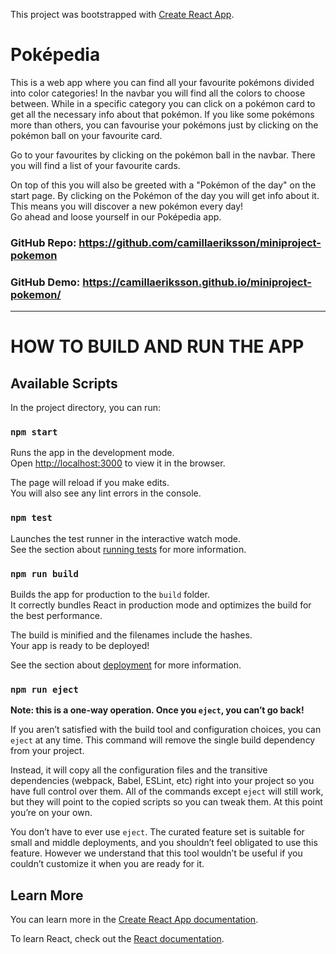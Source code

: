 This project was bootstrapped with [Create React App](https://github.com/facebook/create-react-app).

# Poképedia

This is a web app where you can find all your favourite pokémons divided into color categories! 
In the navbar you will find all the colors to choose between. While in a specific category you can click on a pokémon card to get all the necessary info about that pokémon. If you like some pokémons more than others, you can favourise your pokémons just by clicking on the pokémon ball on your favourite card.

Go to your favourites by clicking on the pokémon ball in the navbar. There you will find a list of your favourite cards.

On top of this you will also be greeted with a "Pokémon of the day" on the start page. By clicking on the Pokémon of the day you will get info about it. This means you will discover a new pokémon every day!  
Go ahead and loose yourself in our Poképedia app.  


### GitHub Repo: https://github.com/camillaeriksson/miniproject-pokemon

### GitHub Demo: https://camillaeriksson.github.io/miniproject-pokemon/



----------------------------------------------------------------------------------------------

# HOW TO BUILD AND RUN THE APP

## Available Scripts

In the project directory, you can run:

### `npm start`

Runs the app in the development mode.<br />
Open [http://localhost:3000](http://localhost:3000) to view it in the browser.

The page will reload if you make edits.<br />
You will also see any lint errors in the console.

### `npm test`

Launches the test runner in the interactive watch mode.<br />
See the section about [running tests](https://facebook.github.io/create-react-app/docs/running-tests) for more information.

### `npm run build`

Builds the app for production to the `build` folder.<br />
It correctly bundles React in production mode and optimizes the build for the best performance.

The build is minified and the filenames include the hashes.<br />
Your app is ready to be deployed!

See the section about [deployment](https://facebook.github.io/create-react-app/docs/deployment) for more information.

### `npm run eject`

**Note: this is a one-way operation. Once you `eject`, you can’t go back!**

If you aren’t satisfied with the build tool and configuration choices, you can `eject` at any time. This command will remove the single build dependency from your project.

Instead, it will copy all the configuration files and the transitive dependencies (webpack, Babel, ESLint, etc) right into your project so you have full control over them. All of the commands except `eject` will still work, but they will point to the copied scripts so you can tweak them. At this point you’re on your own.

You don’t have to ever use `eject`. The curated feature set is suitable for small and middle deployments, and you shouldn’t feel obligated to use this feature. However we understand that this tool wouldn’t be useful if you couldn’t customize it when you are ready for it.

## Learn More

You can learn more in the [Create React App documentation](https://facebook.github.io/create-react-app/docs/getting-started).

To learn React, check out the [React documentation](https://reactjs.org/).


